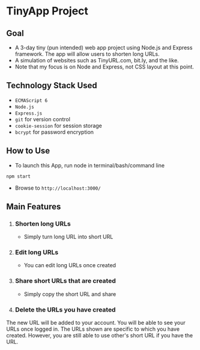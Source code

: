  # TinyApp Project

 ## Goal
 - A 3-day tiny (pun intended) web app project using Node.js and Express framework. The app will allow users to shorten long URLs.
 - A simulation of websites such as TinyURL.com, bit.ly, and the like.
 - Note that my focus is on Node and Express, not CSS layout at this point. 

## Technology Stack Used
- `ECMAScript 6`
- `Node.js`
- `Express.js` 
- `git` for version control
- `cookie-session` for session storage
- `bcrypt` for password encryption

## How to Use 
- To launch this App, run node in terminal/bash/command line
```cl 
npm start
```
- Browse to `http://localhost:3000/`

## Main Features
1. ### Shorten long URLs
    - Simply turn long URL into short URL
1. ### Edit long URLs
    - You can edit long URLs once created
1. ### Share short URLs that are created
    - Simply copy the short URL and share
1. ### Delete the URLs you have created

The new URL will be added to your account. You will be able to see your URLs once logged in. The URLs shown are specific to which you have created. However, you are still able to use other's short URL if you have the URL.

